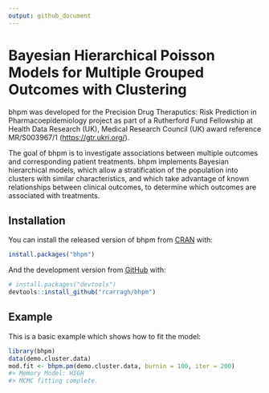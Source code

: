 ```yaml
---
output: github_document
---
```


<!-- README.md is generated from README.Rmd. Please edit that file -->



# Bayesian Hierarchical Poisson Models for Multiple Grouped Outcomes with Clustering

<!-- badges: start -->
<!-- badges: end -->

bhpm was developed for the Precision Drug Theraputics: Risk Prediction in Pharmacoepidemiology project as part of a Rutherford Fund Fellowship at Health Data Research (UK), Medical Research Council (UK) award reference MR/S003967/1 (<https://gtr.ukri.org/>).

The goal of bhpm is to investigate associations between multiple outcomes and corresponding patient treatments. bhpm implements Bayesian hierarchical models, which allow a stratification of the population into clusters with similar characteristics,
and which take advantage of known relationships between clinical outcomes, to determine which outcomes are associated with treatments. 

## Installation

You can install the released version of bhpm from [CRAN](https://CRAN.R-project.org) with:

``` r
install.packages("bhpm")
```

And the development version from [GitHub](https://github.com/) with:

``` r
# install.packages("devtools")
devtools::install_github("rcarragh/bhpm")
```

## Example

This is a basic example which shows how to fit the model:


```r
library(bhpm)
data(demo.cluster.data)
mod.fit <- bhpm.pm(demo.cluster.data, burnin = 100, iter = 200)
#> Memory Model: HIGH
#> MCMC fitting complete.
```
